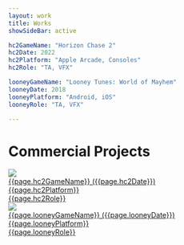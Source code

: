 ```yaml
---
layout: work
title: Works
showSideBar: active

hc2GameName: "Horizon Chase 2"
hc2Date: 2022
hc2Platform: "Apple Arcade, Consoles"
hc2Role: "TA, VFX"

looneyGameName: "Looney Tunes: World of Mayhem"
looneyDate: 2018
looneyPlatform: "Android, iOS"
looneyRole: "TA, VFX"

---
```


<h1 class="page-title"> Commercial Projects </h1>

<div class = "frameWorksBlock">
  <div class = "frameWorks"> 
  <a href="{{ site.hydeout.repo }}/work/hc2">
        <img src="{{site.baseurl}}/assets/images/hc2.png" class = "workBanner">
        <div class = "descriptionTitle">{{page.hc2GameName}} ({{page.hc2Date}}) <br> {{page.hc2Platform}} <br> {{page.hc2Role}} </div>
      </a>   <script> </script>
      </div>

  <div class = "frameWorks"> 
  <a href="{{ site.hydeout.repo }}/work/looneytunes">
        <img src="{{site.baseurl}}/assets/images/wom.png" class = "workBanner">
        <div class = "descriptionTitle">{{page.looneyGameName}} ({{page.looneyDate}}) <br> {{page.looneyPlatform}} <br> {{page.looneyRole}}</div>
      </a>   <script> </script>
      </div>
</div>

